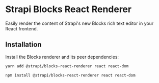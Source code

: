 # Strapi Blocks React Renderer

Easily render the content of Strapi's new Blocks rich text editor in your React frontend.

## Installation

Install the Blocks renderer and its peer dependencies:

```sh
yarn add @strapi/blocks-react-renderer react react-dom
```

```sh
npm install @strapi/blocks-react-renderer react react-dom
```
